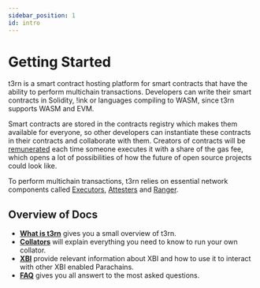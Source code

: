 ```yaml
---
sidebar_position: 1
id: intro
---
```


# Getting Started

t3rn is a smart contract hosting platform for smart contracts that have the ability to perform multichain transactions.
Developers can write their smart contracts in Solidity, !ink or languages compiling to WASM, since t3rn supports WASM and EVM.

Smart contracts are stored in the contracts registry which makes them available for everyone, so other developers can instantiate these contracts in their contracts and collaborate with them.
Creators of contracts will be [remunerated](about_t3rn/token-economics/tokenomics-inflation#gas-fees) each time someone executes it with a share of the gas fee, which opens a lot of possibilities of how the future of open source projects could look like.

To perform multichain transactions, t3rn relies on essential network components called [Executors](components/executor-overview), [Attesters](components/attester) and [Ranger](components/ranger).


## Overview of Docs

- [**What is t3rn**](about_t3rn/what-is-t3rn) gives you a small overview of t3rn.
- [**Collators**](collator/intro-collator) will explain everything you need to know to run your own collator.
- [**XBI**](xcm/xbi-overview) provide relevant information about XBI and how to use it to interact with other XBI enabled Parachains.
- [**FAQ**](faq) gives you all answert to the most asked questions.
